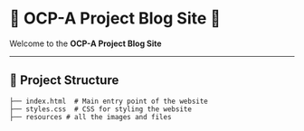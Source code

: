 # 📝 OCP-A Project Blog Site 🌟

Welcome to the **OCP-A Project Blog Site**

---

## 📂 Project Structure

```plaintext
├── index.html  # Main entry point of the website
├── styles.css  # CSS for styling the website
├── resources # all the images and files
